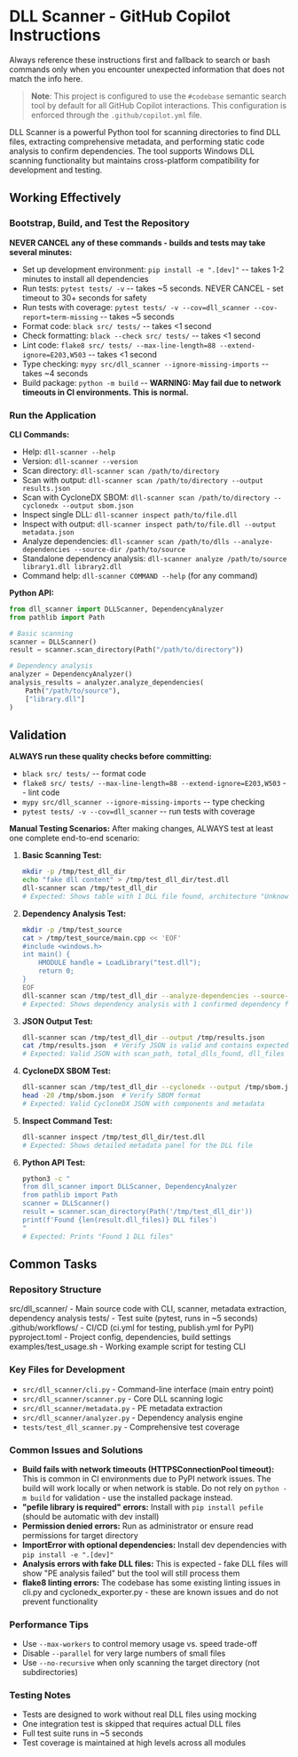 # DLL Scanner - GitHub Copilot Instructions

Always reference these instructions first and fallback to search or bash commands only when you encounter unexpected information that does not match the info here.

> **Note**: This project is configured to use the `#codebase` semantic search tool by default for all GitHub Copilot interactions. This configuration is enforced through the `.github/copilot.yml` file.

DLL Scanner is a powerful Python tool for scanning directories to find DLL files, extracting comprehensive metadata, and performing static code analysis to confirm dependencies. The tool supports Windows DLL scanning functionality but maintains cross-platform compatibility for development and testing.

## Working Effectively

### Bootstrap, Build, and Test the Repository

**NEVER CANCEL any of these commands - builds and tests may take several minutes:**

- Set up development environment: `pip install -e ".[dev]"` -- takes 1-2 minutes to install all dependencies
- Run tests: `pytest tests/ -v` -- takes ~5 seconds. NEVER CANCEL - set timeout to 30+ seconds for safety
- Run tests with coverage: `pytest tests/ -v --cov=dll_scanner --cov-report=term-missing` -- takes ~5 seconds
- Format code: `black src/ tests/` -- takes <1 second
- Check formatting: `black --check src/ tests/` -- takes <1 second 
- Lint code: `flake8 src/ tests/ --max-line-length=88 --extend-ignore=E203,W503` -- takes <1 second
- Type checking: `mypy src/dll_scanner --ignore-missing-imports` -- takes ~4 seconds
- Build package: `python -m build` -- **WARNING: May fail due to network timeouts in CI environments. This is normal.**

### Run the Application

**CLI Commands:**
- Help: `dll-scanner --help`
- Version: `dll-scanner --version`
- Scan directory: `dll-scanner scan /path/to/directory`
- Scan with output: `dll-scanner scan /path/to/directory --output results.json`
- Scan with CycloneDX SBOM: `dll-scanner scan /path/to/directory --cyclonedx --output sbom.json`
- Inspect single DLL: `dll-scanner inspect path/to/file.dll`
- Inspect with output: `dll-scanner inspect path/to/file.dll --output metadata.json`
- Analyze dependencies: `dll-scanner scan /path/to/dlls --analyze-dependencies --source-dir /path/to/source`
- Standalone dependency analysis: `dll-scanner analyze /path/to/source library1.dll library2.dll`
- Command help: `dll-scanner COMMAND --help` (for any command)

**Python API:**
```python
from dll_scanner import DLLScanner, DependencyAnalyzer
from pathlib import Path

# Basic scanning
scanner = DLLScanner()
result = scanner.scan_directory(Path("/path/to/directory"))

# Dependency analysis  
analyzer = DependencyAnalyzer()
analysis_results = analyzer.analyze_dependencies(
    Path("/path/to/source"), 
    ["library.dll"]
)
```

## Validation

**ALWAYS run these quality checks before committing:**
- `black src/ tests/` -- format code
- `flake8 src/ tests/ --max-line-length=88 --extend-ignore=E203,W503` -- lint code
- `mypy src/dll_scanner --ignore-missing-imports` -- type checking
- `pytest tests/ -v --cov=dll_scanner` -- run tests with coverage

**Manual Testing Scenarios:**
After making changes, ALWAYS test at least one complete end-to-end scenario:

1. **Basic Scanning Test:**
   ```bash
   mkdir -p /tmp/test_dll_dir
   echo "fake dll content" > /tmp/test_dll_dir/test.dll
   dll-scanner scan /tmp/test_dll_dir
   # Expected: Shows table with 1 DLL file found, architecture "Unknown"
   ```

2. **Dependency Analysis Test:**
   ```bash
   mkdir -p /tmp/test_source
   cat > /tmp/test_source/main.cpp << 'EOF'
   #include <windows.h>
   int main() {
       HMODULE handle = LoadLibrary("test.dll");
       return 0;
   }
   EOF
   dll-scanner scan /tmp/test_dll_dir --analyze-dependencies --source-dir /tmp/test_source
   # Expected: Shows dependency analysis with 1 confirmed dependency found
   ```

3. **JSON Output Test:**
   ```bash
   dll-scanner scan /tmp/test_dll_dir --output /tmp/results.json
   cat /tmp/results.json  # Verify JSON is valid and contains expected fields
   # Expected: Valid JSON with scan_path, total_dlls_found, dll_files array
   ```

4. **CycloneDX SBOM Test:**
   ```bash
   dll-scanner scan /tmp/test_dll_dir --cyclonedx --output /tmp/sbom.json
   head -20 /tmp/sbom.json  # Verify SBOM format
   # Expected: Valid CycloneDX JSON with components and metadata
   ```

5. **Inspect Command Test:**
   ```bash
   dll-scanner inspect /tmp/test_dll_dir/test.dll
   # Expected: Shows detailed metadata panel for the DLL file
   ```

6. **Python API Test:**
   ```bash
   python3 -c "
   from dll_scanner import DLLScanner, DependencyAnalyzer
   from pathlib import Path
   scanner = DLLScanner()
   result = scanner.scan_directory(Path('/tmp/test_dll_dir'))
   print(f'Found {len(result.dll_files)} DLL files')
   "
   # Expected: Prints "Found 1 DLL files"
   ```

## Common Tasks

### Repository Structure
src/dll_scanner/ - Main source code with CLI, scanner, metadata extraction, dependency analysis
tests/ - Test suite (pytest, runs in ~5 seconds)
.github/workflows/ - CI/CD (ci.yml for testing, publish.yml for PyPI)
pyproject.toml - Project config, dependencies, build settings
examples/test_usage.sh - Working example script for testing CLI

### Key Files for Development
- `src/dll_scanner/cli.py` - Command-line interface (main entry point)
- `src/dll_scanner/scanner.py` - Core DLL scanning logic
- `src/dll_scanner/metadata.py` - PE metadata extraction
- `src/dll_scanner/analyzer.py` - Dependency analysis engine
- `tests/test_dll_scanner.py` - Comprehensive test coverage

### Common Issues and Solutions
- **Build fails with network timeouts (HTTPSConnectionPool timeout):** This is common in CI environments due to PyPI network issues. The build will work locally or when network is stable. Do not rely on `python -m build` for validation - use the installed package instead.
- **"pefile library is required" errors:** Install with `pip install pefile` (should be automatic with dev install)
- **Permission denied errors:** Run as administrator or ensure read permissions for target directory
- **ImportError with optional dependencies:** Install dev dependencies with `pip install -e ".[dev]"`
- **Analysis errors with fake DLL files:** This is expected - fake DLL files will show "PE analysis failed" but the tool will still process them
- **flake8 linting errors:** The codebase has some existing linting issues in cli.py and cyclonedx_exporter.py - these are known issues and do not prevent functionality

### Performance Tips
- Use `--max-workers` to control memory usage vs. speed trade-off
- Disable `--parallel` for very large numbers of small files
- Use `--no-recursive` when only scanning the target directory (not subdirectories)

### Testing Notes
- Tests are designed to work without real DLL files using mocking
- One integration test is skipped that requires actual DLL files
- Full test suite runs in ~5 seconds
- Test coverage is maintained at high levels across all modules